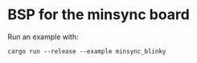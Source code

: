 # BSP for the minsync board

Run an example with:

```
cargo run --release --example minsync_blinky
```